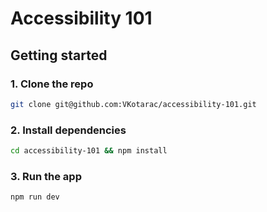 # Accessibility 101

## Getting started

### 1. Clone the repo

```sh
git clone git@github.com:VKotarac/accessibility-101.git
```

### 2. Install dependencies

```sh
cd accessibility-101 && npm install
```

### 3. Run the app

```sh
npm run dev
```
